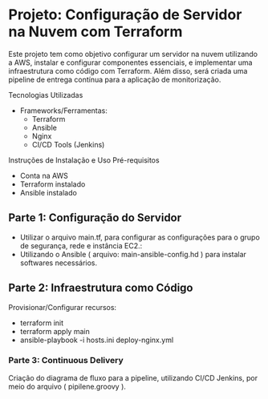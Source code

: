 # Projeto: Configuração de Servidor na Nuvem com Terraform

Este projeto tem como objetivo configurar um servidor na nuvem utilizando a AWS, instalar e configurar componentes essenciais, e implementar uma infraestrutura como código com Terraform. Além disso, será criada uma pipeline de entrega contínua para a aplicação de monitorização.

Tecnologias Utilizadas
- Frameworks/Ferramentas:
    - Terraform
    - Ansible
    - Nginx
    - CI/CD Tools (Jenkins)

Instruções de Instalação e Uso
Pré-requisitos
- Conta na AWS
- Terraform instalado
- Ansible instalado

## Parte 1: Configuração do Servidor

- Utilizar o arquivo main.tf, para configurar as configurações para o grupo de segurança, rede e instância EC2.:
- Utilizando o Ansible ( arquivo: main-ansible-config.hd ) para instalar softwares necessários.

## Parte 2: Infraestrutura como Código

Provisionar/Configurar recursos:
- terraform init
- terraform apply main
- ansible-playbook -i hosts.ini deploy-nginx.yml

### Parte 3: Continuous Delivery
Criação do diagrama de fluxo para a pipeline, utilizando CI/CD Jenkins, por meio do arquivo ( pipilene.groovy ).
